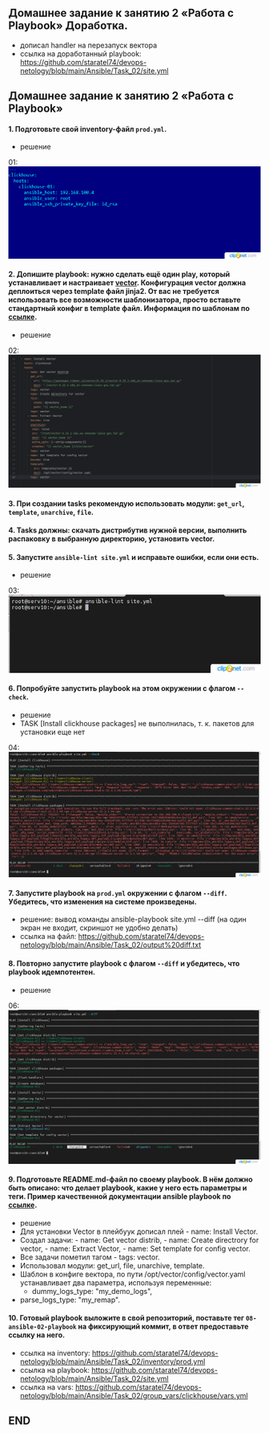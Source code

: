 ## Домашнее задание к занятию 2 «Работа с Playbook» Доработка.
* дописал handler на перезапуск вектора
* ссылка на доработанный playbook: https://github.com/staratel74/devops-netology/blob/main/Ansible/Task_02/site.yml


## Домашнее задание к занятию 2 «Работа с Playbook»


####  1. Подготовьте свой inventory-файл `prod.yml`.
* решение

01: ![01](img/01.png)


#### 2. Допишите playbook: нужно сделать ещё один play, который устанавливает и настраивает [vector](https://vector.dev). Конфигурация vector должна деплоиться через template файл jinja2. От вас не требуется использовать все возможности шаблонизатора, просто вставьте стандартный конфиг в template файл. Информация по шаблонам по [ссылке](https://www.dmosk.ru/instruktions.php?object=ansible-nginx-install).
* решение 

02: ![02](img/02.png)


#### 3. При создании tasks рекомендую использовать модули: `get_url`, `template`, `unarchive`, `file`.


#### 4. Tasks должны: скачать дистрибутив нужной версии, выполнить распаковку в выбранную директорию, установить vector.


#### 5. Запустите `ansible-lint site.yml` и исправьте ошибки, если они есть.
* решение

03: ![03](img/03.png)


#### 6. Попробуйте запустить playbook на этом окружении с флагом `--check`.
* решение
* TASK [Install clickhouse packages] не выполнилась, т. к. пакетов для установки еще нет

04: ![04](img/04.png)


#### 7. Запустите playbook на `prod.yml` окружении с флагом `--diff`. Убедитесь, что изменения на системе произведены.
* решение: вывод команды ansible-playbook site.yml --diff (на один экран не входит, скриншот не удобно делать)  
* ссылка на файл: https://github.com/staratel74/devops-netology/blob/main/Ansible/Task_02/output%20diff.txt


#### 8. Повторно запустите playbook с флагом `--diff` и убедитесь, что playbook идемпотентен.
* решение 

06: ![06](img/06.png)


#### 9. Подготовьте README.md-файл по своему playbook. В нём должно быть описано: что делает playbook, какие у него есть параметры и теги. Пример качественной документации ansible playbook по [ссылке](https://github.com/opensearch-project/ansible-playbook).
* решение
* Для установки Vector в плейбуук дописал плей - name: Install Vector. 
* Создал задачи: - name: Get vector distrib, - name: Create directrory for vector, - name: Extract Vector, - name: Set template for config vector. 
* Все задачи пометил тагом - tags: vector. 
* Использовал модули: get_url, file, unarchive, template. 
* Шаблон в конфиге вектора, по пути /opt/vector/config/vector.yaml устанавливает два параметра, используя переменные: 
  * dummy_logs_type: "my_demo_logs",    
* parse_logs_type: "my_remap".


#### 10. Готовый playbook выложите в свой репозиторий, поставьте тег `08-ansible-02-playbook` на фиксирующий коммит, в ответ предоставьте ссылку на него.
* ссылка на inventory: https://github.com/staratel74/devops-netology/blob/main/Ansible/Task_02/inventory/prod.yml
* ссылка на playbook: https://github.com/staratel74/devops-netology/blob/main/Ansible/Task_02/site.yml
* ссылка на vars: https://github.com/staratel74/devops-netology/blob/main/Ansible/Task_02/group_vars/clickhouse/vars.yml

## END